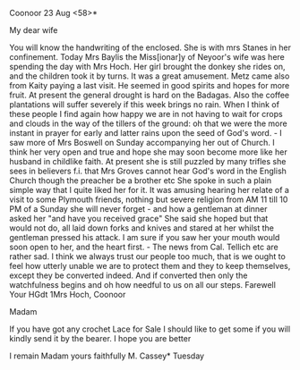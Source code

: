  Coonoor 23 Aug <58>*

My dear wife

You will know the handwriting of the enclosed. She is with mrs Stanes in her confinement. Today Mrs Baylis the Miss[ionar]y of Neyoor's wife was here spending the day with Mrs Hoch. Her girl brought the donkey she rides on, and the children took it by turns. It was a great amusement. Metz came also from Kaity paying a last visit. He seemed in good spirits and hopes for more fruit. At present the general drought is hard on the Badagas. Also the coffee plantations will suffer severely if this week brings no rain. When I think of these people I find again how happy we are in not having to wait for crops and clouds in the way of the tillers of the ground: oh that we were the more instant in prayer for early and latter rains upon the seed of God's word. - I saw more of Mrs Boswell on Sunday accompanying her out of Church. I think her very open and true and hope she may soon become more like her husband in childlike faith. At present she is still puzzled by many trifles she sees in believers f.i. that Mrs Groves cannot hear God's word in the English Church though the preacher be a brother etc She spoke in such a plain simple way that I quite liked her for it. It was amusing hearing her relate of a visit to some Plymouth friends, nothing but severe religion from AM 11 till 10 PM of a Sunday she will never forget - and how a gentleman at dinner asked her "and have you received grace" She said she hoped but that would not do, all laid down forks and knives and stared at her whilst the gentleman pressed his attack. I am sure if you saw her your mouth would soon open to her, and the heart first. - The news from Cal. Tellich etc are rather sad. I think we always trust our people too much, that is we ought to feel how utterly unable we are to protect them and they to keep themselves, except they be converted indeed. And if converted then only the watchfulness begins and oh how needful to us on all our steps. Farewell
 Your HGdt
1Mrs Hoch, Coonoor

Madam

If you have got any crochet Lace for Sale I should like to get some if you will kindly send it by the bearer. I hope you are better

 I remain Madam
 yours faithfully
 M. Cassey*
Tuesday

